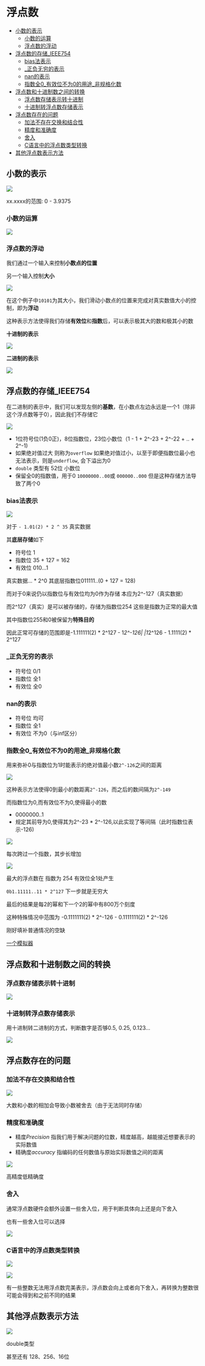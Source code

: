 # 浮点数
 
* [小数的表示](#小数的表示)
  * [小数的运算](#小数的运算)
  * [浮点数的浮动](#浮点数的浮动)
* [浮点数的存储_IEEE754](#浮点数的存储_IEEE754)
  * [bias法表示](#bias法表示)
  * [_正负无穷的表示](#_正负无穷的表示)
  * [nan的表示](#nan的表示)
  * [指数全0_有效位不为0的用途_非规格化数](#指数全0_有效位不为0的用途_非规格化数)
* [浮点数和十进制数之间的转换](#浮点数和十进制数之间的转换)
  * [浮点数存储表示转十进制](#浮点数存储表示转十进制)
  * [十进制转浮点数存储表示](#十进制转浮点数存储表示)
* [浮点数存在的问题](#浮点数存在的问题)
  * [加法不存在交换和结合性](#加法不存在交换和结合性)
  * [精度和准确度](#精度和准确度)
  * [舍入](#舍入)
  * [C语言中的浮点数类型转换](#C语言中的浮点数类型转换)
* [其他浮点数表示方法](#其他浮点数表示方法)

## 小数的表示

![](img/30e51526.png)

xx.xxxx的范围: 0 - 3.9375

### 小数的运算

![](img/14f27bb5.png)

### 浮点数的浮动

我们通过一个输入来控制**小数点的位置**

另一个输入控制**大小**

![](img/9bb5af88.png)

在这个例子中`10101`为其大小，我们滑动小数点的位置来完成对真实数值大小的控制，即为**浮动**

这种表示方法使得我们存储**有效位**和**指数**后，可以表示极其大的数和极其小的数

**十进制的表示**

![](img/9911235d.png)

**二进制的表示**

![](img/33cf88a5.png)

## 浮点数的存储_IEEE754

在二进制的表示中，我们可以发现左侧的**基数**，在小数点左边永远是一个1（除非这个浮点数等于0），因此我们不存储它

![](img/5876415f.png)

* 1位符号位(1负0正)，8位指数位，23位小数位（1 - 1 + 2^-23 + 2^-22 + .. + 2^-1)
* 如果绝对值过大 则称为`overflow` 如果绝对值过小，以至于即便指数位最小也无法表示，则是`underflow`, 会下溢出为0
* `double` 类型有 52位 小数位
* 保留全0的指数值，用于0 `10000000..00`或 `000000..000` 但是这种存储方法导致了两个0

### bias法表示

![](img/fede74e3.png)


对于 `- 1.01(2) * 2 ^ 35` 真实数据

其**底层存储**如下

* 符号位 1
* 指数位 35 + 127 = 162
* 有效位 010...1

真实数据... * 2^0 其底层指数位011111..(0 + 127 = 128)

而对于0来说仍以指数位与有效位均为0作为存储 本应为2^-127（真实数据） 

而2^127（真实）是可以被存储的，存储为指数位254 这些是指数为正常的最大值

其中指数位255和0被保留为**特殊目的**

因此正常可存储的范围即是-1.111111(2) * 2^127 - 1*2^-126|  |1*2^126 - 1.1111(2) * 2^127

### _正负无穷的表示

* 符号位 0/1
* 指数位 全1
* 有效位 全0

### nan的表示

* 符号位 均可
* 指数位 全1
* 有效位 不为0（与inf区分）

### 指数全0_有效位不为0的用途_非规格化数

用来弥补0与指数位为1时能表示的绝对值最小数`2^-126`之间的距离

![](img/eb5cb82d.png)

这种表示方法使得0到最小的数距离`2^-126`，而之后的数间隔为`2^-149`

而指数位为0,而有效位不为0,使得最小的数

* 0000000..1
* 规定其前导为0,使得其为2^-23 * 2^-126,以此实现了等间隔（此时指数位表示-126)

![](img/7d6908cc.png)

每次跨过一个指数，其步长增加

![](img/644ad16f.png)

最大的浮点数在 指数为 254 有效位全1处产生

`0b1.11111..11 * 2^127` 下一步就是无穷大 

最后的结果是每2的幂和下一个2的幂中有800万个刻度

这种特殊情况中范围为 -0.1111111(2) * 2^-126 - 0.1111111(2) * 2^-126

刚好填补普通情况的空缺

[一个模拟器](https://www.h-schmidt.net/FloatConverter/IEEE754.html)

## 浮点数和十进制数之间的转换

### 浮点数存储表示转十进制

![](img/d27f40b6.png)

### 十进制转浮点数存储表示

用十进制转二进制的方式，判断数字是否够0.5, 0.25, 0.123...

![](img/512f4267.png)

## 浮点数存在的问题

### 加法不存在交换和结合性

![](img/1e1c2e9c.png)

大数和小数的相加会导致小数被舍去（由于无法同时存储）

### 精度和准确度

* 精度*Precision* 指我们用于解决问题的位数，精度越高，越能接近想要表示的实际数值
* 精确度*accuracy* 指编码的任何数值与原始实际数值之间的距离

![](img/6eba46cc.png)

高精度低精确度

### 舍入

通常浮点数硬件会额外设置一些舍入位，用于判断具体向上还是向下舍入

也有一些舍入位可以选择

![](img/7cf597cb.png)

### C语言中的浮点数类型转换

![](img/3f8f27b2.png)

![](img/64477726.png)

有一些整数无法用浮点数完美表示，浮点数会向上或者向下舍入，再转换为整数很可能会得到和之前不同的结果

## 其他浮点数表示方法

![](img/53d77e33.png)

double类型

甚至还有 128、256、16位
